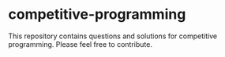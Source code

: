 # competitive-programming
This repository contains questions and solutions for competitive programming. Please feel free to contribute.
